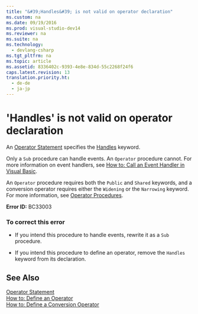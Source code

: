 ```yaml
---
title: "&#39;Handles&#39; is not valid on operator declaration"
ms.custom: na
ms.date: 09/19/2016
ms.prod: visual-studio-dev14
ms.reviewer: na
ms.suite: na
ms.technology: 
  - devlang-csharp
ms.tgt_pltfrm: na
ms.topic: article
ms.assetid: 8336402c-9393-4e8e-834d-55c2268f24f6
caps.latest.revision: 13
translation.priority.ht: 
  - de-de
  - ja-jp
---
```

# &#39;Handles&#39; is not valid on operator declaration
An [Operator Statement](../vs140/Operator-Statement.md) specifies the [Handles](../vs140/Handles-Clause--Visual-Basic-.md) keyword.  
  
 Only a `Sub` procedure can handle events. An `Operator` procedure cannot. For more information on event handlers, see [How to: Call an Event Handler in Visual Basic](../Topic/How%20to:%20Call%20an%20Event%20Handler%20in%20Visual%20Basic.md).  
  
 An `Operator` procedure requires both the `Public` and `Shared` keywords, and a conversion operator requires either the `Widening` or the `Narrowing` keyword. For more information, see [Operator Procedures](../vs140/Operator-Procedures--Visual-Basic-.md).  
  
 **Error ID:** BC33003  
  
### To correct this error  
  
-   If you intend this procedure to handle events, rewrite it as a `Sub` procedure.  
  
-   If you intend this procedure to define an operator, remove the `Handles` keyword from its declaration.  
  
## See Also  
 [Operator Statement](../vs140/Operator-Statement.md)   
 [How to: Define an Operator](../vs140/How-to--Define-an-Operator--Visual-Basic-.md)   
 [How to: Define a Conversion Operator](../vs140/How-to--Define-a-Conversion-Operator--Visual-Basic-.md)